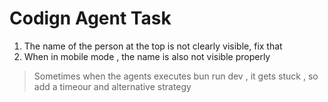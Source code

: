 # Codign Agent Task

1. The name of the person at the top is not clearly visible, fix that
2. When in mobile mode , the name is also not visible properly

> Sometimes when the agents executes bun run dev , it gets stuck , so add a timeour and alternative strategy
